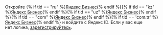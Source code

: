 
Откройте {% if tld == "ru" %}[Яндекс Бизнес](https://yandex.ru/sprav/add){% endif %}{% if tld == "kz" %}[Яндекс Бизнес](https://yandex.kz/sprav/add){% endif %}{% if tld == "uz" %}[Яндекс Бизнес](https://yandex.uz/sprav/add){% endif %}{% if tld == "com" %}[Яндекс Бизнес](https://yandex.com/sprav/add){% endif %}{% if tld == 'com.tr' %}[Яндекс Бизнес](https://yandex.com.tr/sprav/add){% endif %} и войдите с Яндекс ID. Если у вас еще нет логина, [зарегистрируйтесь](https://passport.yandex.ru/registration?mode=register).
